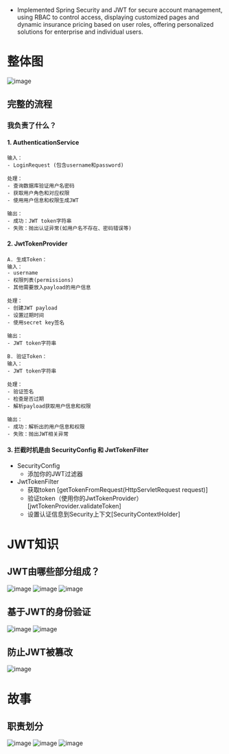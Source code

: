 * Implemented Spring Security and JWT for secure account management, using RBAC to control access, displaying customized pages and dynamic insurance pricing based on user roles, offering personalized solutions for enterprise and individual users.

# 整体图
![image](./img/RBAC.png)

## 完整的流程
### 我负责了什么？
#### 1. AuthenticationService
```
输入：
- LoginRequest (包含username和password)

处理：
- 查询数据库验证用户名密码
- 获取用户角色和对应权限
- 使用用户信息和权限生成JWT

输出：
- 成功：JWT token字符串
- 失败：抛出认证异常(如用户名不存在、密码错误等)
```

#### 2. JwtTokenProvider
```
A. 生成Token：
输入：
- username
- 权限列表(permissions)
- 其他需要放入payload的用户信息

处理：
- 创建JWT payload
- 设置过期时间
- 使用secret key签名

输出：
- JWT token字符串

B. 验证Token：
输入：
- JWT token字符串

处理：
- 验证签名
- 检查是否过期
- 解析payload获取用户信息和权限

输出：
- 成功：解析出的用户信息和权限
- 失败：抛出JWT相关异常
```
#### 3. 拦截时机是由 SecurityConfig  和 JwtTokenFilter
* SecurityConfig
    * 添加你的JWT过滤器
* JwtTokenFilter
    * 获取token [getTokenFromRequest(HttpServletRequest request)]
    * 验证token（使用你的JwtTokenProvider）[jwtTokenProvider.validateToken]
    * 设置认证信息到Security上下文[SecurityContextHolder]

# JWT知识
## JWT由哪些部分组成？
![image](./img/JWT.png)
![image](./img/payloa1.png)
![image](./img/payload22.png)

## 基于JWT的身份验证
![image](./img/JWT验证.png)
![image](./img/JWT验证2.png)

## 防止JWT被篡改
![image](./img/防止JWT被篡改.png)

# 故事
## 职责划分
![image](./img/职责划分1.png)
![image](./img/职责划分2.png)
![image](./img/职责划分3.png)

